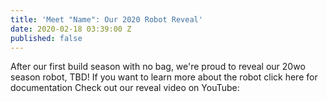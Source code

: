 ```yaml
---
title: 'Meet "Name": Our 2020 Robot Reveal'
date: 2020-02-18 03:39:00 Z
published: false
---
```


After our first build season with no bag, we're proud to reveal our 20wo season robot, TBD! If you want to learn more about the robot click here for documentation Check out our reveal video on YouTube:

